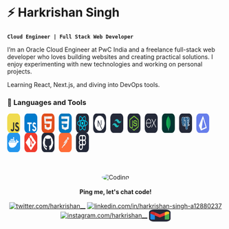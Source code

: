 # ⚡️ Harkrishan Singh

**`Cloud Engineer | Full Stack Web Developer`**

I’m an Oracle Cloud Engineer at PwC India and a freelance full-stack web developer who loves building websites and
creating practical solutions. I enjoy experimenting with new technologies and working on personal projects.

Learning React, Next.js, and diving into DevOps tools.

### 🧰 Languages and Tools

<img align="left" alt="JavaScript" height="45px" width="30px" style="padding-right:10px;"
    src="https://raw.githubusercontent.com/tandpfun/skill-icons/65dea6c4eaca7da319e552c09f4cf5a9a8dab2c8/icons/JavaScript.svg" />
<img align="left" alt="TypeScript" height="45px" width="30px" style="padding-right:10px;"
    src="https://raw.githubusercontent.com/tandpfun/skill-icons/65dea6c4eaca7da319e552c09f4cf5a9a8dab2c8/icons/TypeScript.svg" />
<img align="left" alt="HTML" height="45px" width="30px" style="padding-right:10px;"
    src="https://raw.githubusercontent.com/tandpfun/skill-icons/65dea6c4eaca7da319e552c09f4cf5a9a8dab2c8/icons/HTML.svg" />
<img align="left" alt="CSS" height="45px" width="30px" style="padding-right:10px;"
    src="https://raw.githubusercontent.com/tandpfun/skill-icons/65dea6c4eaca7da319e552c09f4cf5a9a8dab2c8/icons/CSS.svg" />
<img align="left" alt="React" height="45px" width="30px" style="padding-right:10px;"
    src="https://raw.githubusercontent.com/tandpfun/skill-icons/65dea6c4eaca7da319e552c09f4cf5a9a8dab2c8/icons/React-Dark.svg" />
<img align="left" alt="NextJS" height="45px" width="30px" style="padding-right:10px;"
    src="https://raw.githubusercontent.com/tandpfun/skill-icons/65dea6c4eaca7da319e552c09f4cf5a9a8dab2c8/icons/NextJS-Dark.svg" />
<img align="left" alt="TailwindCSS" height="45px" width="30px" style="padding-right:10px;"
    src="https://raw.githubusercontent.com/tandpfun/skill-icons/65dea6c4eaca7da319e552c09f4cf5a9a8dab2c8/icons/TailwindCSS-Dark.svg" />
<img align="left" alt="NodeJS" height="45px" width="30px" style="padding-right:10px; object-position:center;"
    src="https://raw.githubusercontent.com/tandpfun/skill-icons/65dea6c4eaca7da319e552c09f4cf5a9a8dab2c8/icons/NodeJS-Dark.svg" />
<img align="left" alt="ExpressJS" height="45px" width="30px" style="padding-right:10px;"
    src="https://raw.githubusercontent.com/tandpfun/skill-icons/65dea6c4eaca7da319e552c09f4cf5a9a8dab2c8/icons/ExpressJS-Dark.svg" />
<img align="left" alt="MongoDB" height="45px" width="30px" style="padding-right:10px;"
    src="https://raw.githubusercontent.com/tandpfun/skill-icons/65dea6c4eaca7da319e552c09f4cf5a9a8dab2c8/icons/MongoDB.svg" />
<img align="left" alt="PostgreSQL" height="45px" width="30px" style="padding-right:10px;"
    src="https://raw.githubusercontent.com/tandpfun/skill-icons/65dea6c4eaca7da319e552c09f4cf5a9a8dab2c8/icons/PostgreSQL-Dark.svg" />
<img align="left" alt="Prisma" height="45px" width="30px" style="padding-right:10px;"
    src="https://raw.githubusercontent.com/tandpfun/skill-icons/65dea6c4eaca7da319e552c09f4cf5a9a8dab2c8/icons/Prisma.svg" />
<img align="left" alt="Docker" height="45px" width="30px" style="padding-right:10px;"
    src="https://raw.githubusercontent.com/tandpfun/skill-icons/65dea6c4eaca7da319e552c09f4cf5a9a8dab2c8/icons/Docker.svg" />
<img align="left" alt="Git" height="45px" width="30px" style="padding-right:10px;"
    src="https://raw.githubusercontent.com/tandpfun/skill-icons/65dea6c4eaca7da319e552c09f4cf5a9a8dab2c8/icons/Git.svg" />
<img align="left" alt="GitHub" height="45px" width="30px" style="padding-right:10px;"
    src="https://raw.githubusercontent.com/tandpfun/skill-icons/65dea6c4eaca7da319e552c09f4cf5a9a8dab2c8/icons/Github-Dark.svg" />
<img align="left" alt="Postman" height="45px" width="30px" style="padding-right:10px;"
    src="https://raw.githubusercontent.com/tandpfun/skill-icons/65dea6c4eaca7da319e552c09f4cf5a9a8dab2c8/icons/Postman.svg" />
<img align="left" alt="Figma" height="45px" width="30px" style="padding-right:10px;"
    src="https://raw.githubusercontent.com/tandpfun/skill-icons/65dea6c4eaca7da319e552c09f4cf5a9a8dab2c8/icons/Figma-Dark.svg" />


<br />
<br />
<br />

#

<br />
<br />



<p align="center">
    <img align="center" alt="Coding" width="100" style="border-radius:100%;"
        src="https://i.giphy.com/PTBVMsYIOB0SBP4MVe.webp" />
    <br />
    <br />
    <b align="center">Ping me, let's chat code!</b>
<p align="center">
    <a href="https://twitter.com/harkrishan__" target="blank"><img align="center"
            src="https://raw.githubusercontent.com/rahuldkjain/github-profile-readme-generator/master/src/images/icons/Social/twitter.svg"
            alt="twitter.com/harkrishan__" height="25" width="50" /></a>
    <a href="https://linkedin.com/in/harkrishan-singh-a12880237/" target="blank"><img align="center"
            src="https://raw.githubusercontent.com/rahuldkjain/github-profile-readme-generator/master/src/images/icons/Social/linked-in-alt.svg"
            alt="linkedin.com/in/harkrishan-singh-a12880237" height="25" width="50" /></a>
    <a href="https://instagram.com/harkrishan__" target="blank"><img align="center"
            src="https://raw.githubusercontent.com/rahuldkjain/github-profile-readme-generator/master/src/images/icons/Social/instagram.svg"
            alt="instagram.com/harkrishan__" height="25" width="50" /></a>
    <a href="mailto:harkrishansingh1406@gmail.com" target="blank"><img align="center"
            src="https://raw.githubusercontent.com/tandpfun/skill-icons/65dea6c4eaca7da319e552c09f4cf5a9a8dab2c8/icons/Gmail-Dark.svg"
            alt="harkrishansingh1406@gmail.com" height="28" width="50" /></a>
</p>
</p>
